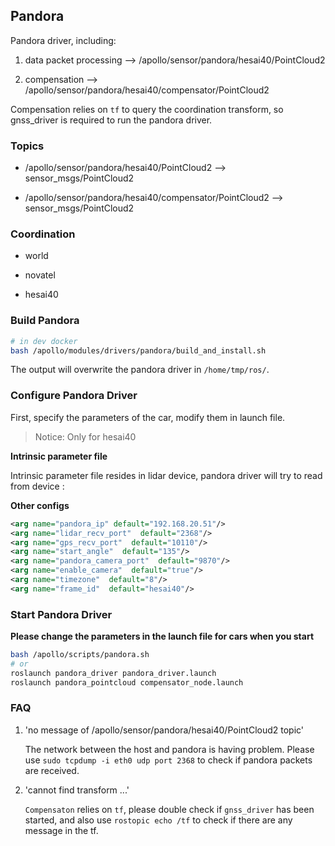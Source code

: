 ## Pandora

Pandora driver, including:

1. data packet processing --> /apollo/sensor/pandora/hesai40/PointCloud2

2. compensation --> /apollo/sensor/pandora/hesai40/compensator/PointCloud2

Compensation relies on `tf` to query the coordination transform, so gnss_driver
is required to run the pandora driver.

### Topics

* /apollo/sensor/pandora/hesai40/PointCloud2 --> sensor_msgs/PointCloud2

* /apollo/sensor/pandora/hesai40/compensator/PointCloud2 --> sensor_msgs/PointCloud2

### Coordination

* world

* novatel

* hesai40
 
### Build Pandora

```bash
# in dev docker
bash /apollo/modules/drivers/pandora/build_and_install.sh
```

The output will overwrite the pandora driver in `/home/tmp/ros/`.

### Configure Pandora Driver

First, specify the parameters of the car, modify them in launch file.

> Notice: Only for hesai40

**Intrinsic parameter file**

Intrinsic parameter file resides in lidar device, pandora driver will try to
read from device :

**Other configs**

```xml
<arg name="pandora_ip" default="192.168.20.51"/>
<arg name="lidar_recv_port"  default="2368"/>
<arg name="gps_recv_port"  default="10110"/>
<arg name="start_angle"  default="135"/>
<arg name="pandora_camera_port"  default="9870"/>
<arg name="enable_camera"  default="true"/>
<arg name="timezone"  default="8"/>
<arg name="frame_id"  default="hesai40"/>
```

### Start Pandora Driver

**Please change the parameters in the launch file for cars when you start**

```bash
bash /apollo/scripts/pandora.sh
# or
roslaunch pandora_driver pandora_driver.launch
roslaunch pandora_pointcloud compensator_node.launch
```

### FAQ

1. 'no message of /apollo/sensor/pandora/hesai40/PointCloud2 topic'

    The network between the host and pandora is having problem. Please use
    `sudo tcpdump -i eth0 udp port 2368` to check if pandora packets are received.

2. 'cannot find transform ...'

	`Compensaton` relies on `tf`, please double check if `gnss_driver` has been
	started, and also use `rostopic echo /tf` to check if there are any message
	in the tf.
